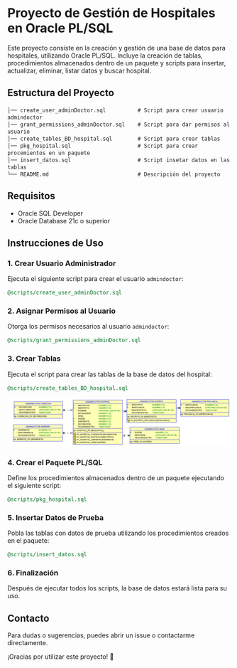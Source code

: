 # Proyecto de Gestión de Hospitales en Oracle PL/SQL

Este proyecto consiste en la creación y gestión de una base de datos para hospitales, utilizando Oracle PL/SQL. Incluye la creación de tablas, procedimientos almacenados dentro de un paquete y scripts para insertar, actualizar, eliminar, listar datos y buscar hospital.

## Estructura del Proyecto

```
│── create_user_adminDoctor.sql          # Script para crear usuario admindoctor
│── grant_permissions_adminDoctor.sql    # Script para dar permisos al usuario
│── create_tables_BD_hospital.sql        # Script para crear tablas
│── pkg_hospital.sql                     # Script para crear procemientos en un paquete
│── insert_datos.sql                     # Script insetar datos en las tablas
└── README.md                            # Descripción del proyecto
```

## Requisitos
- Oracle SQL Developer
- Oracle Database 21c o superior

## Instrucciones de Uso

### 1. Crear Usuario Administrador  

Ejecuta el siguiente script para crear el usuario `admindoctor`:  

```sql
@scripts/create_user_adminDoctor.sql
```

### 2. Asignar Permisos al Usuario  

Otorga los permisos necesarios al usuario `admindoctor`:  

```sql
@scripts/grant_permissions_adminDoctor.sql
```

### 3. Crear Tablas  

Ejecuta el script para crear las tablas de la base de datos del hospital:  

```sql
@scripts/create_tables_BD_hospital.sql
```
![Diagrama de la Base de Datos](BD_Hospital.png)  
### 4. Crear el Paquete PL/SQL  

Define los procedimientos almacenados dentro de un paquete ejecutando el siguiente script:  

```sql
@scripts/pkg_hospital.sql
```

### 5. Insertar Datos de Prueba  

Pobla las tablas con datos de prueba utilizando los procedimientos creados en el paquete:  

```sql
@scripts/insert_datos.sql
```

### 6. Finalización  

Después de ejecutar todos los scripts, la base de datos estará lista para su uso.  

## Contacto
Para dudas o sugerencias, puedes abrir un issue o contactarme directamente.

¡Gracias por utilizar este proyecto! 🚀

